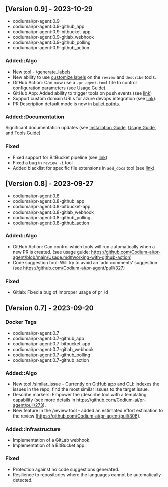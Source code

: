 ## [Version 0.9] - 2023-10-29
- codiumai/pr-agent:0.9
- codiumai/pr-agent:0.9-github_app
- codiumai/pr-agent:0.9-bitbucket-app
- codiumai/pr-agent:0.9-gitlab_webhook
- codiumai/pr-agent:0.9-github_polling
- codiumai/pr-agent:0.9-github_action

### Added::Algo
- New tool - [/generate_labels](https://github.com/Codium-ai/pr-agent/blob/main/docs/GENERATE_CUSTOM_LABELS.md)
- New ability to use [customize labels](https://github.com/Codium-ai/pr-agent/blob/main/docs/GENERATE_CUSTOM_LABELS.md#configuration-changes) on the `review` and `describe` tools.
- GitHub Action: Can now use a `.pr_agent.toml` file to control configuration parameters (see [Usage Guide](./Usage.md#working-with-github-action)).
- GitHub App: Added ability to trigger tools on push events (see [link](https://github.com/Codium-ai/pr-agent/blob/main/pr_agent/settings/configuration.toml#L91))
- Support custom domain URLs for azure devops integration (see [link](https://github.com/Codium-ai/pr-agent/pull/381)).
- PR Description default mode is now in [bullet points](https://github.com/Codium-ai/pr-agent/blob/main/pr_agent/settings/configuration.toml#L35).

### Added::Documentation
Significant documentation updates (see [Installation Guide](https://github.com/Codium-ai/pr-agent/blob/main/INSTALL.md), [Usage Guide](https://github.com/Codium-ai/pr-agent/blob/main/Usage.md), and [Tools Guide](https://github.com/Codium-ai/pr-agent/blob/main/docs/TOOLS_GUIDE.md))

### Fixed
- Fixed support for BitBucket pipeline (see [link](https://github.com/Codium-ai/pr-agent/pull/386))
- Fixed a bug in `review -i` tool
- Added blacklist for specific file extensions in `add_docs` tool (see [link](https://github.com/Codium-ai/pr-agent/pull/385/))

## [Version 0.8] - 2023-09-27
- codiumai/pr-agent:0.8
- codiumai/pr-agent:0.8-github_app
- codiumai/pr-agent:0.8-bitbucket-app
- codiumai/pr-agent:0.8-gitlab_webhook
- codiumai/pr-agent:0.8-github_polling
- codiumai/pr-agent:0.8-github_action

### Added::Algo
- GitHub Action: Can control which tools will run automatically when a new PR is created. (see usage guide: https://github.com/Codium-ai/pr-agent/blob/main/Usage.md#working-with-github-action)
- Code suggestion tool: Will try to avoid an 'add comments' suggestion  (see https://github.com/Codium-ai/pr-agent/pull/327)

### Fixed
- Gitlab: Fixed a bug of improper usage of pr_id


## [Version 0.7] - 2023-09-20

### Docker Tags
- codiumai/pr-agent:0.7
- codiumai/pr-agent:0.7-github_app
- codiumai/pr-agent:0.7-bitbucket-app
- codiumai/pr-agent:0.7-gitlab_webhook
- codiumai/pr-agent:0.7-github_polling
- codiumai/pr-agent:0.7-github_action
 
### Added::Algo
- New tool /similar_issue - Currently on GitHub app and CLI: indexes the issues in the repo, find the most similar issues to the target issue.
- Describe markers: Empower the /describe tool with a templating capability (see more details in https://github.com/Codium-ai/pr-agent/pull/273).
- New feature in the /review tool - added an estimated effort estimation to the review (https://github.com/Codium-ai/pr-agent/pull/306).

### Added::Infrastructure
- Implementation of a GitLab webhook.
- Implementation of a BitBucket app.

### Fixed
- Protection against no code suggestions generated.
- Resilience to repositories where the languages cannot be automatically detected.
